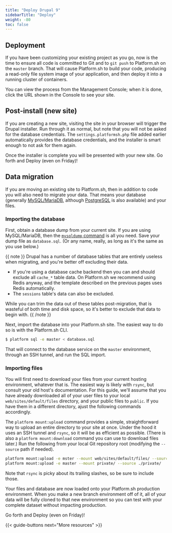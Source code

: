 ```yaml
---
title: "Deploy Drupal 9"
sidebarTitle: "Deploy"
weight: -80
toc: false
---
```


## Deployment

If you have been customizing your existing project as you go, now is the time to ensure all code is committed to Git and to `git push` to Platform.sh on the `master` branch.  That will cause Platform.sh to build your code, producing a read-only file system image of your application, and then deploy it into a running cluster of containers.

You can view the process from the Management Console; when it is done, click the URL shown in the Console to see your site.

## Post-install (new site)

If you are creating a new site, visiting the site in your browser will trigger the Drupal installer.  Run through it as normal, but note that you will not be asked for the database credentials.  The `settings.platformsh.php` file added earlier automatically provides the database credentials, and the installer is smart enough to not ask for them again.

Once the installer is complete you will be presented with your new site.  Go forth and Deploy (even on Friday)!

## Data migration

If you are moving an existing site to Platform.sh, then in addition to code you will also need to migrate your data.  That means your database (generally [MySQL/MariaDB](/configuration/services/mysql.md), although [PostgreSQL](/configuration/services/postgresql.md) is also available) and your files.

### Importing the database

First, obtain a database dump from your current site.  If you are using MySQL/MariaDB, then the [`mysqldump` command](https://mariadb.com/kb/en/mysqldump/) is all you need.  Save your dump file as `database.sql`.  (Or any name, really, as long as it's the same as you use below.)

{{ note }}
Drupal has a number of database tables that are entirely useless when migrating, and you're better off excluding their data.

* If you're using a database cache backend then you can and should exclude all `cache_*` table data.  On Platform.sh we recommend using Redis anyway, and the template described on the previous pages uses Redis automatically.
* The `sessions` table's data can also be excluded.

While you can trim the data out of these tables post-migration, that is wasteful of both time and disk space, so it's better to exclude that data to begin with.
{{ /note }}

Next, import the database into your Platform.sh site.  The easiest way to do so is with the Platform.sh CLI.

```bash
$ platform sql -e master < database.sql
```

That will connect to the database service on the `master` environment, through an SSH tunnel, and run the SQL import.

### Importing files

You will first need to download your files from your current hosting environment, whatever that is.  The easiest way is likely with `rsync`, but consult your old host's documentation.  For this guide, we'll assume that you have already downloaded all of your user files to your local `web/sites/default/files` directory, and your public files to `public`.  If you have them in a different directory, ajust the following commands accordingly.

The `platform mount:upload` command provides a simple, straightforward way to upload an entire directory to your site at once.  Under the hood it uses an SSH tunnel and `rsync`, so it will be as efficient as possible.  (There is also a `platform mount:download` command you can use to download files later.)  Run the following from your local Git repository root (modifying the `--source` path if needed).

```bash
platform mount:upload -e mster --mount web/sites/default/files/ --source ./web/sites/default/files/
platform mount:upload -e master --mount private/ --source ./private/
```

Note that `rsync` is picky about its trailing slashes, so be sure to include those.

Your files and database are now loaded onto your Platform.sh production environment.  When you make a new branch environment off of it, all of your data will be fully cloned to that new environment so you can test with your complete dataset without impacting production.

Go forth and Deploy (even on Friday)!

{{< guide-buttons next="More resources" >}}
